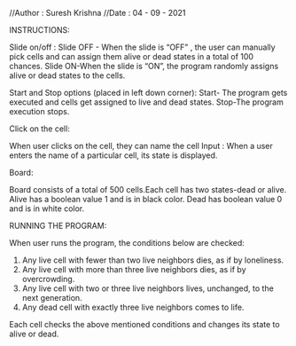 //Author : Suresh Krishna 
//Date : 04 - 09 - 2021


INSTRUCTIONS:

Slide on/off :
Slide OFF -
When the slide is  “OFF” , the user can manually pick cells and can assign them alive or dead states in a total of 100 chances.
Slide ON-When the slide is “ON”, the program randomly assigns alive or dead states to the cells.

Start and Stop options (placed in left down corner):
Start- The program gets executed and cells get assigned to live and dead states.
Stop-The program execution stops.

Click on the cell:

When user clicks on the cell, they can name the cell 
Input :
When a user enters the name of a particular cell, its state is displayed.

Board:

Board consists of a total of 500 cells.Each cell has two states-dead or alive.
Alive has a boolean value 1 and is in black color.
Dead has boolean value 0 and is in white color.


RUNNING THE PROGRAM:

When user runs the program, the conditions below are checked:
1. Any live cell with fewer than two live neighbors dies, as if by loneliness. 
2. Any live cell with more than three live neighbors dies, as if by overcrowding. 
3. Any live cell with two or three live neighbors lives, unchanged, to the next generation. 
4. Any dead cell with exactly three live neighbors comes to life. 

Each cell checks the above mentioned conditions and changes its state to alive or dead.



